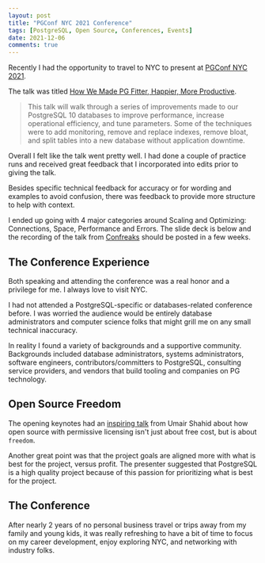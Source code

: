 ```yaml
---
layout: post
title: "PGConf NYC 2021 Conference"
tags: [PostgreSQL, Open Source, Conferences, Events]
date: 2021-12-06
comments: true
---
```


Recently I had the opportunity to travel to NYC to present at [PGConf NYC 2021](https://2021.pgconf.nyc/).

The talk was titled [How We Made PG Fitter, Happier, More Productive](https://postgresql.us/events/pgconfnyc2021/schedule/session/916-how-we-made-pg-fitter-happier-more-productive/).

> This talk will walk through a series of improvements made to our PostgreSQL 10 databases to improve performance, increase operational efficiency, and tune parameters. Some of the techniques were to add monitoring, remove and replace indexes, remove bloat, and split tables into a new database without application downtime.

Overall I felt like the talk went pretty well. I had done a couple of practice runs and received great feedback that I incorporated into edits prior to giving the talk.

Besides specific technical feedback for accuracy or for wording and examples to avoid confusion, there was feedback to provide more structure to help with context.

I ended up going with 4 major categories around Scaling and Optimizing: Connections, Space, Performance and Errors. The slide deck is below and the recording of the talk from [Confreaks](https://www.confreaks.com/) should be posted in a few weeks.

<script async class="speakerdeck-embed" data-id="030a9bf3e09e4486acb96323ffe66302" data-ratio="1.77777777777778" src="//speakerdeck.com/assets/embed.js"></script>

## The Conference Experience

Both speaking and attending the conference was a real honor and a privilege for me. I always love to visit NYC.

I had not attended a PostgreSQL-specific or databases-related conference before. I was worried the audience would be entirely database administrators and computer science folks that might grill me on any small technical inaccuracy.

In reality I found a variety of backgrounds and a supportive community. Backgrounds included database administrators, systems administrators, software engineers, contributors/committers to PostgreSQL, consulting service providers, and vendors that build tooling and companies on PG technology.

## Open Source Freedom

The opening keynotes had an [inspiring talk](https://www.slideshare.net/UmairShahid16/driving-the-future-of-postgresql-adoption) from Umair Shahid about how open source with permissive licensing isn't just about free cost, but is about `freedom`.

Another great point was that the project goals are aligned more with what is best for the project, versus profit. The presenter suggested that PostgreSQL is a high quality project because of this passion for prioritizing what is best for the project.

## The Conference

After nearly 2 years of no personal business travel or trips away from my family and young kids, it was really refreshing to have a bit of time to focus on my career development, enjoy exploring NYC, and networking with industry folks.
